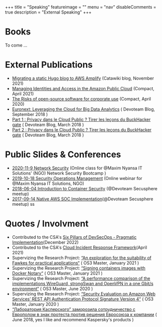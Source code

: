 +++
title = "Speaking"
featureimage = ""
menu = "nav"
disableComments = true
description = "External Speaking"
+++

# Books

To come ...

# External Publications

- [Migrating a static Hugo blog to AWS Amplify](https://dev.to/catawiki/migrating-a-static-hugo-blog-to-aws-amplify-2nnb#fn6) (Catawiki blog, November 2021)
- [Managing Identities and Access in the Amazon Public Cloud](https://www.compact.nl/articles/managing-identities-and-access-in-the-amazon-public-cloud/) (Compact, April 2021)
- [The Risks of open-source software for corporate use](https://www.compact.nl/articles/the-risks-of-open-source-software-for-corporate-use/) (Compact, April 2020)
- [Euronext: Leveraging the Cloud for Big Data Analytics](https://www.devoteam.com/newsroom/leveraging-cloud-big-data-analytics-rex-form-euronext/) ( Devoteam Blog, September 2018 )
- [Part 1 : Privacy dans le Cloud Public ? Tirer les leçons du BuckHacker gate](https://france.devoteam.com/newsroom/part-1-privacy-dans-le-cloud-public-tirer-les-lecons-du-buckhacker-gate-2/) ( Devoteam Blog, March 2018 )
- [Part 2 : Privacy dans le Cloud Public ? Tirer les leçons du BuckHacker gate](https://france.devoteam.com/newsroom/part-2-privacy-dans-le-cloud-public-tirer-les-lecons-du-buckhacker-gate/) ( Devoteam Blog, March 2018 )

# Public Slides & Conferences

- [2020-11-9 Network Security](https://github.com/ArisBee/meetups/blob/master/2020-11-9%20Network%20Security.pdf) (Online class for @Maxim Nyansa IT Solutions' (NGO) Network Security Bootcamp )
- [2019-10-18 Security Operations Management](https://github.com/ArisBee/meetups/blob/master/2019-10-18%20Security%20Operations%20Management.pdf) (Online webinar for @Maxim Nyansa IT Solutions, NGO)
- [2018-06-04 Introduction to Container Security](https://github.com/ArisBee/meetups/blob/master/2018-06-04%20Introduction%20to%20Container%20Security.pdf) (@Devoteam Secusphere meetup)
- [2017-09-14 Native AWS SOC Implementation](https://github.com/ArisBee/meetups/blob/master/2017-09-14%20Native%20AWS%20SOC%20Implementation.pdf)(@Devoteam Secusphere meetup)
  ss

# Quotes / Involvment

- Contributed to the CSA's [Six Pillars of DevSecOps - Pragmatic Implementation](https://cloudsecurityalliance.org/artifacts/six-pillars-devsecops-pragmatic-implementation)(December 2022)
- Contributed to the CSA's [Cloud Incident Response Framework](https://cloudsecurityalliance.org/artifacts/cloud-incident-response-framework/)(April 2021)
- Supervizing the Research Project: [“An exploration for the suitability of Fawkes for practical applications“](https://rp.os3.nl/2020-2021/p56/presentation.pdf) ( OS3 Master, January 2021 )
- Supervizing the Research Project: [“Signing containers images with Docker Notary“](https://rp.os3.nl/2020-2021/p34/presentation.pdf) ( OS3 Master, January 2021 )
- Supervizing the Research Project: [“A performance comparison of the implementations WireGuard, strongSwan and OpenVPN in a one Gbit/s environment“](https://rp.os3.nl/2019-2020/p71/presentation.pdf) ( OS3 Master, June 2020 )
- Supervizing the Research Project: [“Security Evaluation on Amazon Web Services’ REST API Authentication Protocol Signature Version 4“](https://rp.os3.nl/2019-2020/p65/presentation.pdf) ( OS3 Master, January 2020 )
- [“Лаборатория Касперского” заморозила сотрудничество с Европолом в знак протеста против решения Евросоюза к компании](https://ekozlov.ru/2018/06/laboratorija-kasperskogo-zamorozila-sotrudnichestvo-s-evropolom-v-znak-protesta-protiv-reshenija-evrosojuza-k-kompanii/) ( June 2018, yes I like and recommend Kaspersky's products )
